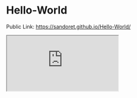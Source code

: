 # Hello-World

Public Link: https://sandoret.github.io/Hello-World/

<iframe src="https://docs.google.com/spreadsheets/d/e/2PACX-1vQ2oovDTE6X9oqgHKzz5sb5Tbwr0pK4RRJ3qggPYbgExs7-d6SgHRdY-_vFCs9Im9em0u-PPKDEWAr_/pubhtml?gid=0&amp;single=true&amp;widget=true&amp;headers=false"></iframe>
